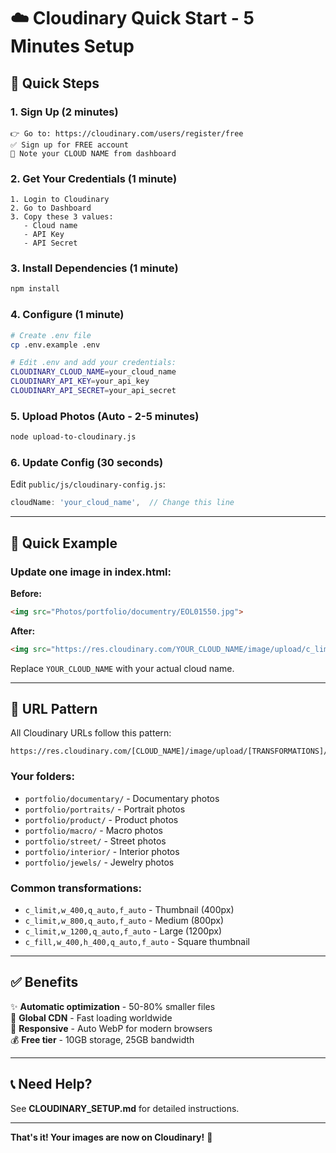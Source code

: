 # ☁️ Cloudinary Quick Start - 5 Minutes Setup

## 🚀 Quick Steps

### 1. Sign Up (2 minutes)
```
👉 Go to: https://cloudinary.com/users/register/free
✅ Sign up for FREE account
📝 Note your CLOUD NAME from dashboard
```

### 2. Get Your Credentials (1 minute)
```
1. Login to Cloudinary
2. Go to Dashboard
3. Copy these 3 values:
   - Cloud name
   - API Key  
   - API Secret
```

### 3. Install Dependencies (1 minute)
```bash
npm install
```

### 4. Configure (1 minute)
```bash
# Create .env file
cp .env.example .env

# Edit .env and add your credentials:
CLOUDINARY_CLOUD_NAME=your_cloud_name
CLOUDINARY_API_KEY=your_api_key
CLOUDINARY_API_SECRET=your_api_secret
```

### 5. Upload Photos (Auto - 2-5 minutes)
```bash
node upload-to-cloudinary.js
```

### 6. Update Config (30 seconds)
Edit `public/js/cloudinary-config.js`:
```javascript
cloudName: 'your_cloud_name',  // Change this line
```

---

## 📝 Quick Example

### Update one image in index.html:

**Before:**
```html
<img src="Photos/portfolio/documentry/EOL01550.jpg">
```

**After:**
```html
<img src="https://res.cloudinary.com/YOUR_CLOUD_NAME/image/upload/c_limit,w_800,q_auto,f_auto/portfolio/documentary/EOL01550">
```

Replace `YOUR_CLOUD_NAME` with your actual cloud name.

---

## 🎯 URL Pattern

All Cloudinary URLs follow this pattern:
```
https://res.cloudinary.com/[CLOUD_NAME]/image/upload/[TRANSFORMATIONS]/[FOLDER]/[FILENAME]
```

### Your folders:
- `portfolio/documentary/` - Documentary photos
- `portfolio/portraits/` - Portrait photos
- `portfolio/product/` - Product photos
- `portfolio/macro/` - Macro photos
- `portfolio/street/` - Street photos
- `portfolio/interior/` - Interior photos
- `portfolio/jewels/` - Jewelry photos

### Common transformations:
- `c_limit,w_400,q_auto,f_auto` - Thumbnail (400px)
- `c_limit,w_800,q_auto,f_auto` - Medium (800px)
- `c_limit,w_1200,q_auto,f_auto` - Large (1200px)
- `c_fill,w_400,h_400,q_auto,f_auto` - Square thumbnail

---

## ✅ Benefits

✨ **Automatic optimization** - 50-80% smaller files  
🚀 **Global CDN** - Fast loading worldwide  
📱 **Responsive** - Auto WebP for modern browsers  
💰 **Free tier** - 10GB storage, 25GB bandwidth  

---

## 📞 Need Help?

See **CLOUDINARY_SETUP.md** for detailed instructions.

---

**That's it! Your images are now on Cloudinary!** 🎉

